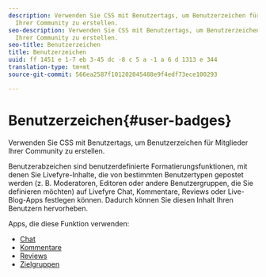 ```yaml
---
description: Verwenden Sie CSS mit Benutzertags, um Benutzerzeichen für Mitglieder
  Ihrer Community zu erstellen.
seo-description: Verwenden Sie CSS mit Benutzertags, um Benutzerzeichen für Mitglieder
  Ihrer Community zu erstellen.
seo-title: Benutzerzeichen
title: Benutzerzeichen
uuid: ff 1451 e 1-7 eb 3-45 dc -8 c 5 a -1 a 6 d 1313 e 344
translation-type: tm+mt
source-git-commit: 566ea2587f101202045488e9f4edf73ece100293

---
```



# Benutzerzeichen{#user-badges}

Verwenden Sie CSS mit Benutzertags, um Benutzerzeichen für Mitglieder Ihrer Community zu erstellen.

Benutzerabzeichen sind benutzerdefinierte Formatierungsfunktionen, mit denen Sie Livefyre-Inhalte, die von bestimmten Benutzertypen gepostet werden (z. B. Moderatoren, Editoren oder andere Benutzergruppen, die Sie definieren möchten) auf Livefyre Chat, Kommentare, Reviews oder Live-Blog-Apps festlegen können. Dadurch können Sie diesen Inhalt Ihren Benutzern hervorheben.

Apps, die diese Funktion verwenden:

* [Chat](../../c-about-apps/c-chat-app/c-chat-app.md#c_chat_app)
* [Kommentare](/help/using/c-about-apps/c-comments/c-comments.md)
* [Reviews](../../c-about-apps/c-reviews-app/c-reviews-app.md#c_reviews_app)
* [Zielgruppen](../../c-about-apps/c-sidenotes-app/c-sidenotes-app.md#c_sidenotes_app)

